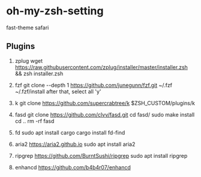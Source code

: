 # oh-my-zsh-setting
fast-theme safari


## Plugins
1. zplug
wget https://raw.githubusercontent.com/zplug/installer/master/installer.zsh && zsh installer.zsh

2. fzf
git clone --depth 1 https://github.com/junegunn/fzf.git ~/.fzf
~/.fzf/install
after that, select all 'y'

3. k
git clone https://github.com/supercrabtree/k $ZSH_CUSTOM/plugins/k

4. fasd
git clone https://github.com/clvv/fasd.git
cd fasd/
sudo make install
cd ..
rm -rf fasd

5. fd
sudo apt install cargo
cargo install fd-find

6. aria2
https://aria2.github.io
sudo apt install aria2

7. ripgrep
https://github.com/BurntSushi/ripgrep
sudo apt install ripgrep

8. enhancd
https://github.com/b4b4r07/enhancd
